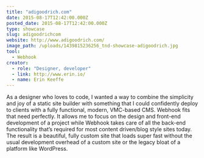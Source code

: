 ```yaml
---
title: "adigoodrich.com"
date: 2015-08-17T12:42:00.000Z
posted_date: 2015-08-17T12:42:00.000Z
type: showcase
slug: adigoodrichcom
website: http://www.adigoodrich.com/
image_path: /uploads/1439815236256_tnd-showcase-adigoodrich.jpg
tool:
  - Webhook
creator:
  - role: "Designer, developer"
  - link: http://www.erin.io/
  - name: Erin Keeffe
---
```

As a designer who loves to code, I wanted a way to combine the simplicity and joy of a static site builder with something that I could confidently deploy to clients with a fully functional, modern, VMC-based CMS. Webhook fits that need perfectly. It allows me to focus on the design and front-end development of a project while Webhook takes care of all the back-end functionality that’s required for most content driven/blog style sites today. The result is a beautiful, fully custom site that loads super fast without the usual development overhead of a custom site or the legacy bloat of a platform like WordPress.

